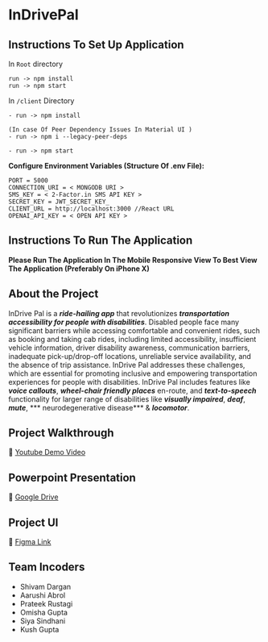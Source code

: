 # InDrivePal

## Instructions To Set Up Application

In ```Root``` directory
```
run -> npm install
run -> npm start
```

In ```/client``` Directory
```
- run -> npm install

(In case Of Peer Dependency Issues In Material UI )
- run -> npm i --legacy-peer-deps

- run -> npm start
```

<b> Configure Environment Variables (Structure Of .env File): </b>

```
PORT = 5000
CONNECTION_URI = < MONGODB URI >
SMS_KEY = < 2-Factor.in SMS API KEY >
SECRET_KEY = JWT_SECRET_KEY_
CLIENT_URL = http://localhost:3000 //React URL
OPENAI_API_KEY = < OPEN API KEY >
```

## Instructions To Run The Application
<b>Please Run The Application In The Mobile Responsive View To Best View The Application (Preferably On iPhone X)</b>

## About the Project
InDrive Pal is a ***ride-hailing app*** that revolutionizes ***transportation accessibility for people with disabilities***. Disabled people face many significant barriers while accessing comfortable and convenient rides, such as booking and taking cab rides, including limited accessibility, insufficient vehicle information, driver disability awareness, communication barriers, inadequate pick-up/drop-off locations, unreliable service availability, and the absence of trip assistance. InDrive Pal addresses these challenges, which are essential for promoting inclusive and empowering transportation experiences for people with disabilities. InDrive Pal includes features like ***voice callouts***, ***wheel-chair friendly places*** en-route, and ***text-to-speech*** functionality for larger range of disabilities like ***visually impaired***, ***deaf***, ***mute***, *** neurodegenerative disease*** & ***locomotor***. 

## Project Walkthrough
🔗 [Youtube Demo Video](https://www.youtube.com/watch?v=Ca9xoW9EU7w)

## Powerpoint Presentation
🔗 [Google Drive](https://bit.ly/indrive-pal-ppt)

## Project UI
🔗 [Figma Link](https://www.figma.com/file/CtfxI6QH5yObtFM855XR4H/Incode?type=design&node-id=31%3A160&mode=design&t=gtZY9dqh6fw88dCm-1)

## Team Incoders
<ul>
  <li>Shivam Dargan</li>
  <li>Aarushi Abrol</li>
  <li>Prateek Rustagi</li>
  <li>Omisha Gupta</li>
  <li>Siya Sindhani</li>
  <li>Kush Gupta</li>
</ul>

